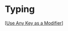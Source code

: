 # Typing

[[Use Any Key as a Modifier]]

[//begin]: # "Autogenerated link references for markdown compatibility"
[Use Any Key as a Modifier]: use-any-key-as-a-modifier "Use Any Key as a Modifier"
[//end]: # "Autogenerated link references"